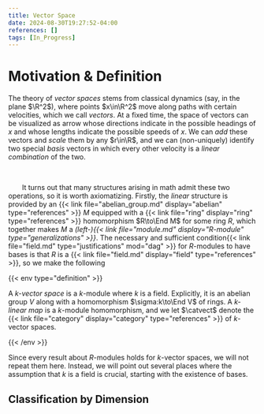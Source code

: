 ```yaml
---
title: Vector Space
date: 2024-08-30T19:27:52-04:00
references: []
tags: [In_Progress]
---
```


# Motivation & Definition

The theory of *vector spaces* stems from classical dynamics (say, in the plane $\R^2$), where points $x\in\R^2$ move along paths with certain velocities, which we call *vectors*. At a fixed time, the space of vectors can be visualized as arrow whose directions indicate in the possible headings of $x$ and whose lengths indicate the possible speeds of $x$. We can *add* these vectors and *scale* them by any $r\in\R$, and we can (non-uniquely) identify two special *basis* vectors in which every other velocity is a *linear combination* of the two.

<br>

&emsp;&emsp;It turns out that many structures arising in math admit these two operations, so it is worth axiomatizing. Firstly, the *linear* structure is provided by an {{< link file="abelian_group.md" display="abelian" type="references" >}} $M$ equipped with a {{< link file="ring" display="ring" type="references" >}} homomorphism $R\to\End M$ for some ring $R$, which together makes $M$ a *(left-){{< link file="module.md" display="$R$-module" type="generalizations" >}}*. The necessary and sufficient condition{{< link file="field.md" type="justifications" mod="dag" >}} for $R$-modules to have bases is that $R$ is a {{< link file="field.md" display="field" type="references" >}}, so we make the following

{{< env type="definition" >}}

A *$k$-vector space* is a $k$-module where $k$ is a field. Explicitly, it is an abelian group $V$ along with a homomorphism $\sigma:k\to\End V$ of rings. A *$k$-linear map* is a $k$-module homomorphism, and we let $\catvect$ denote the {{< link file="category" display="category" type="references" >}} of $k$-vector spaces.

{{< /env >}}

Since every result about $R$-modules holds for $k$-vector spaces, we will not repeat them here. Instead, we will point out several places where the assumption that $k$ is a field is crucial, starting with the existence of bases.

<div class="space"></div>

## Classification by Dimension

